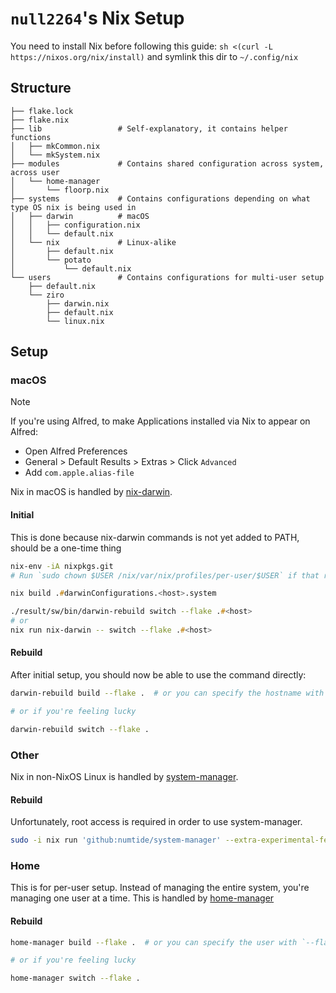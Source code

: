 # `null2264`'s Nix Setup

You need to install Nix before following this guide: `sh <(curl -L https://nixos.org/nix/install)` and symlink this dir to `~/.config/nix`

## Structure

```
├── flake.lock
├── flake.nix
├── lib                 # Self-explanatory, it contains helper functions
│   ├── mkCommon.nix
│   └── mkSystem.nix
├── modules             # Contains shared configuration across system, across user
│   └── home-manager
│       └── floorp.nix
├── systems             # Contains configurations depending on what type OS nix is being used in
│   ├── darwin          # macOS
│   │   ├── configuration.nix
│   │   └── default.nix
│   └── nix             # Linux-alike
│       ├── default.nix
│       └── potato
│           └── default.nix
└── users               # Contains configurations for multi-user setup
    ├── default.nix
    └── ziro
        ├── darwin.nix
        ├── default.nix
        └── linux.nix
```

## Setup

### macOS

> [!NOTE]
> If you're using Alfred, to make Applications installed via Nix to appear on Alfred:
> - Open Alfred Preferences
> - General > Default Results > Extras > Click `Advanced`
> - Add `com.apple.alias-file`

Nix in macOS is handled by [nix-darwin](https://github.com/LnL7/nix-darwin).

#### Initial

This is done because nix-darwin commands is not yet added to PATH, should be a one-time thing

```zsh
nix-env -iA nixpkgs.git
# Run `sudo chown $USER /nix/var/nix/profiles/per-user/$USER` if that returns error

nix build .#darwinConfigurations.<host>.system

./result/sw/bin/darwin-rebuild switch --flake .#<host>
# or
nix run nix-darwin -- switch --flake .#<host>
```

#### Rebuild

After initial setup, you should now be able to use the command directly:

```sh
darwin-rebuild build --flake .  # or you can specify the hostname with `--flake . #<hostname>`

# or if you're feeling lucky

darwin-rebuild switch --flake .
```

### Other

Nix in non-NixOS Linux is handled by [system-manager](https://github.com/numtide/system-manager).

#### Rebuild

Unfortunately, root access is required in order to use system-manager.

```sh
sudo -i nix run 'github:numtide/system-manager' --extra-experimental-features "nix-command flakes" -- switch --flake $PWD
```

### Home

This is for per-user setup. Instead of managing the entire system, you're
managing one user at a time. This is handled by
[home-manager](https://github.com/nix-community/home-manager)

#### Rebuild

```sh
home-manager build --flake .  # or you can specify the user with `--flake . #<username>@<hostname>`

# or if you're feeling lucky

home-manager switch --flake .
```
